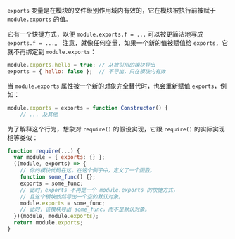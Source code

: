 <!-- YAML
added: v0.1.16
-->

`exports` 变量是在模块的文件级别作用域内有效的，它在模块被执行前被赋于 `module.exports` 的值。

它有一个快捷方式，以便 `module.exports.f = ...` 可以被更简洁地写成 `exports.f = ...`。
注意，就像任何变量，如果一个新的值被赋值给 `exports`，它就不再绑定到 `module.exports`：

```js
module.exports.hello = true; // 从被引用的模块导出
exports = { hello: false };  // 不导出，只在模块内有效
```

当 `module.exports` 属性被一个新的对象完全替代时，也会重新赋值 `exports`，例如：

```js
module.exports = exports = function Constructor() {
    // ... 及其他
```

为了解释这个行为，想象对 `require()` 的假设实现，它跟 `require()` 的实际实现相等类似：

```js
function require(...) {
  var module = { exports: {} };
  ((module, exports) => {
    // 你的模块代码在这。在这个例子中，定义了一个函数。
    function some_func() {};
    exports = some_func;
    // 此时，exports 不再是一个 module.exports 的快捷方式，
    // 且这个模块依然导出一个空的默认对象。
    module.exports = some_func;
    // 此时，该模块导出 some_func，而不是默认对象。
  })(module, module.exports);
  return module.exports;
}
```

